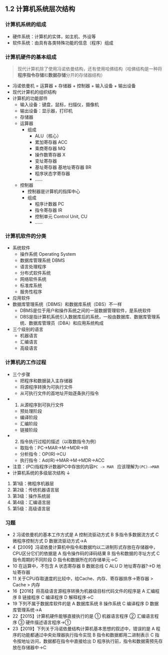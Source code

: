 ## 1.2 计算机系统层次结构
### 计算机系统的组成
- 硬件系统：计算机的实体，如主机、外设等
- 软件系统：由具有各类特殊功能的信息（程序）组成
### 计算机硬件的基本组成

> 现代计算机除了使用冯诺依曼结构，还有使用哈佛结构（哈佛结构是一种将**程序指令存储**和**数据存储**分开的存储器结构）

- 冯诺依曼机  = 运算器 + 存储器 + 控制器 + 输入设备 + 输出设备
- 现代计算机的组织结构
- 计算机的功能部件
    - 输入设备：键盘，鼠标，扫描仪，摄像机
    - 输出设备：显示器，打印机
    - 存储器
    - 运算器
        - 组成
            - ALU（核心）
            - 累加寄存器 ACC
            - 乘商寄存器 MQ
            - 操作数寄存器 X
            - 变址寄存器
            - 基址寄存器  基地址寄存器 BR
            - 程序状态字寄存器
            - ……
    - 控制器
        - 控制器是计算机的指挥中心
        - 组成
            - 程序计数器 PC
            - 指令寄存器  IR
            - 控制单元 Control Unit, CU
            - ……
### 计算机软件的分类
- 系统软件
    - 操作系统 Operating System
    - 数据库管理系统 DBMS
    - 语言处理程序
    - 分布式软件系统
    - 网络软件系统
    - 标准库系统
    - 服务性程序
- 应用软件
- 数据库管理系统（DBMS）和数据库系统（DBS）不一样
    - DBMS是位于用户和操作系统之间的一层数据管理软件，是系统软件
    - DBS是指计算机系统引入数据库后的系统，一般由数据库、数据库管理系统、数据库管理员（DBA）和应用系统构成
- 三个级别的语言
    - 机器语言
    - 汇编语言
    - 高级语言
### 计算机的工作过程
- 三个步骤
    - 把程序和数据装入主存储器
    - 将源程序转换为可执行文件
    - 从可执行文件的首地址开始逐条执行指令
- 1. 从源程序到可执行文件
    - 预处理阶段
    - 编译阶段
    - 汇编阶段
    - 链接阶段
- 2. 指令执行过程的描述（以取数指令为例）
    - 取指令：PC→MAR→M→MDR→IR
    - 分析指令：OP(IR)→CU
    - 执行指令：Ad(IR)→MAR→M→MDR→ACC
- 注意：(PC)指程序计数器PC中存放的内容`PC -> MAR ` 应该理解为`(PC)->MAR`
- 计算机系统的多级层次结构 ↓ 
1. 第1级：微程序机器层
2. 第2级：传统机器语言层
3. 第3级：操作系统层
4. 第4级：汇编语言层
5. 第5级：高级语言层
### 习题
- 2 冯诺依曼机的基本工作方式是
A 控制流驱动方式
B 多指令多数据流方式
C 微程序控制方式
D 数据流驱动方式→A
- 4【2009】冯诺依曼计算机中指令和数据均以二进制形式存放在存储器中，CPU区分它们的依据是
A 指令操作码的译码结果
B 指令和数据的寻址方式
C 指令周期的不同阶段
D 指令和数据所在的存储单元→C
- 10 在运算中，不包含
A 状态寄存器
B 数据总线
C ALU
D 地址寄存器?→D 地址寄存器
- 11 关于CPU存取速度的比较中，给Cache、内存、寄存器排序→寄存器 > Cache > 内存
- 16【2016】将高级语言源程序转换为机器级目标代码文件的程序是
A 汇编程序
B 链接程序
C 编译程序
D 解释程序→C
- 19 下列不属于数据库软件的是
A 数据库系统
B 操作系统
C 编译程序
D 数据库管理系统→A
- 22【2015】计算机硬件能够直接执行的是
① 机器语言程序
② 汇编语言程序
③ 硬件描述语言程序→①
- 23【2019】下列关于冯诺依曼结构计算机基本思想的叙述中，错误的是
A 程序的功能都通过中央处理器执行指令实现
B 指令和数据都用二进制表示
C 指令按地址访问，数据都在指令中直接给出
D 程序执行前，指令和数据需预先存放在存储器中→C
  